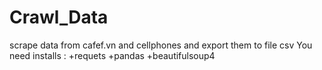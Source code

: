 # Crawl_Data
scrape data from cafef.vn and cellphones and export them to  file csv
You need installs : 
  +requets
  +pandas
  +beautifulsoup4
